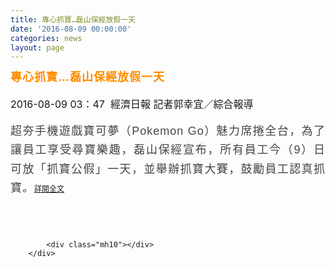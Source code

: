 ```yaml
---
title: 專心抓寶…磊山保經放假一天
date: '2016-08-09 00:00:00'
categories: news
layout: page
---
```


<div class="text">
			<div>
	<div>
		<div>
			<h2 id="story_art_title" style="margin: 0px; padding: 0px 135px 0px 0px; letter-spacing: 1px; font-family: &quot;Microsoft YaHei&quot;, 微软雅黑体, &quot;Microsoft JhengHei&quot;, 微軟正黑體, Arial, Helvetica, sans-serif; font-weight: normal; font-stretch: normal; font-size: 32px; line-height: 1.3; text-align: justify;">
				<span style="color: rgb(255, 140, 0);"><strong><span style="font-size: 18px;">專心抓寶…磊山保經放假一天</span></strong></span></h2>
		</div>
		<div>
			&nbsp;</div>
		<div>
			<span style="font-size: 16px;">2016-08-09 03：47 &nbsp;經濟日報 記者郭幸宜</span><span style="font-size: 16px;">／綜合報導</span></div>
		<div>
			&nbsp;</div>
		<p style="margin: 0px 0px 20px; padding: 0px; border: none; text-align: justify; color: rgb(85, 85, 85); font-family: 微軟正黑體, Arial, Helvetica; font-size: 16px; line-height: 28px;">
			<span style="color: rgb(68, 68, 68); font-family: Helvetica, &quot;Heiti TC&quot;, &quot;Segoe UI&quot;, Meiryo, 微軟正黑體; font-size: 18px; letter-spacing: 1px; line-height: 30.6px;">超夯手機遊戲寶可夢（Pokemon Go）魅力席捲全台，為了讓員工享受尋寶樂趣，磊山保經宣布，所有員工今（9）日可放「抓寶公假」一天，並舉辦抓寶大賽，鼓勵員工認真抓寶。</span><a href="http://money.udn.com/money/story/5613/1882256-%E5%B0%88%E5%BF%83%E6%8A%93%E5%AF%B6%E2%80%A6%E7%A3%8A%E5%B1%B1%E4%BF%9D%E7%B6%93%E6%94%BE%E5%81%87%E4%B8%80%E5%A4%A9" style="font-family: Arial, Helvetica, sans-serif; font-size: 9pt;">詳閱全文</a></p>
	</div>
	<div>
		&nbsp;</div>
</div>
<div>
	&nbsp;</div>

			<div class="mh10"></div>
		</div>